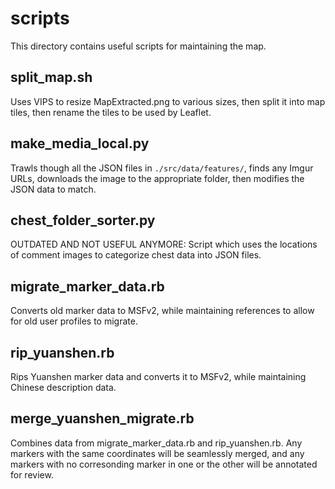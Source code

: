 # scripts

This directory contains useful scripts for maintaining the map.

## split_map.sh

Uses VIPS to resize MapExtracted.png to various sizes, then split it into map tiles, then rename the tiles to be used by Leaflet.

## make_media_local.py

Trawls though all the JSON files in `./src/data/features/`, finds any Imgur URLs, downloads the image to the appropriate folder, then modifies the JSON data to match.

## chest_folder_sorter.py

OUTDATED AND NOT USEFUL ANYMORE: Script which uses the locations of comment images to categorize chest data into JSON files.

## migrate_marker_data.rb

Converts old marker data to MSFv2, while maintaining references to allow for old user profiles to migrate.

## rip_yuanshen.rb

Rips Yuanshen marker data and converts it to MSFv2, while maintaining Chinese description data.

## merge_yuanshen_migrate.rb

Combines data from migrate_marker_data.rb and rip_yuanshen.rb. Any markers with the same coordinates will be seamlessly merged, and any markers with no corresonding marker in one or the other will be annotated for review.